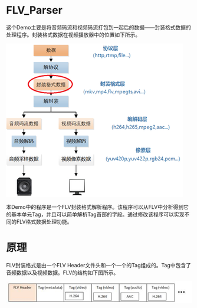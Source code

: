 # FLV_Parser

这个Demo主要是将音频码流和视频码流打包到一起后的数据——封装格式数据的处理程序。封装格式数据在视频播放器中的位置如下所示。

![image_text](https://github.com/MTerence/FLV_Parser/blob/master/FLV_Parser/Source/20160118102143440.png)

本Demo中的程序是一个FLV封装格式解析程序。该程序可以从FLV中分析得到它的基本单元Tag，并且可以简单解析Tag首部的字段。通过修改该程序可以实现不同的FLV格式数据处理功能。




# 原理
FLV封装格式是由一个FLV Header文件头和一个一个的Tag组成的。Tag中包含了音频数据以及视频数据。FLV的结构如下图所示。

![image_text](https://github.com/MTerence/FLV_Parser/blob/master/FLV_Parser/Source/20160118103525777.jpeg)

